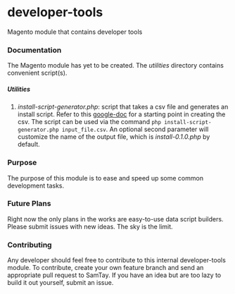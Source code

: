 # developer-tools
Magento module that contains developer tools

### Documentation
The Magento module has yet to be created. The *utilities* directory contains convenient script(s).

##### Utilities
1. *install-script-generator.php*: script that takes a csv file and generates an install script. Refer to this [google-doc](https://docs.google.com/a/blueacorn.com/spreadsheets/d/1QwDooHvtmwIXLMFcER9PeKrdV_DRWovvVoA9FOvfuwQ/edit?usp=sharing) for a starting point in creating the csv. The script can be used via the command ``php install-script-generator.php input_file.csv``. An optional second parameter will customize the name of the output file, which is *install-0.1.0.php* by default.
### Purpose
The purpose of this module is to ease and speed up some common development tasks.

### Future Plans
Right now the only plans in the works are easy-to-use data script builders. Please submit issues with new ideas. The sky is the limit.

### Contributing
Any developer should feel free to contribute to this internal developer-tools module. To contribute, create your own feature branch and send an appropriate pull request to SamTay. If you have an idea but are too lazy to build it out yourself, submit an issue.
